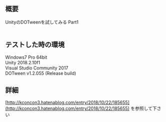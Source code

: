 ## 概要  
UnityのDOTweenを試してみる Part1  
<br /> 
## テストした時の環境  
Windows7 Pro 64bit  
Unity 2018.2.10f1  
Visual Studio Community 2017  
DOTween v1.2.055 (Release build)  

## 詳細
[http://kconcon3.hatenablog.com/entry/2018/10/22/185655](http://kconcon3.hatenablog.com/entry/2018/10/22/185655) を参照して下さい

